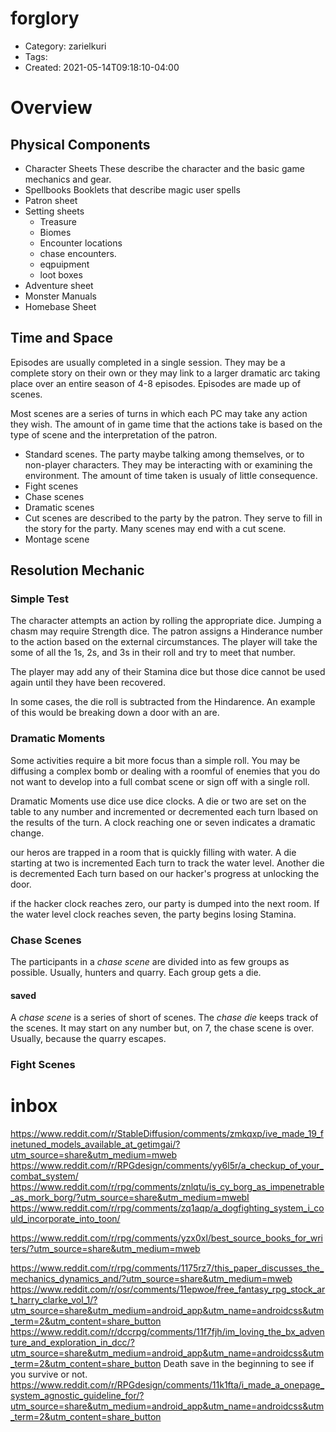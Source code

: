 forglory
========
- Category: zarielkuri
- Tags: 
- Created: 2021-05-14T09:18:10-04:00

# Overview

## Physical Components
- Character Sheets
  These describe the character and the basic game mechanics and gear.
- Spellbooks
  Booklets that describe magic user spells
- Patron sheet
- Setting sheets
  - Treasure
  - Biomes
  - Encounter locations
  - chase encounters. 
  - eqpuipment
  - loot boxes
- Adventure sheet
- Monster Manuals
- Homebase Sheet

## Time and Space
Episodes are usually completed in a single session.
They may be a complete story on their own or they may link to a larger dramatic arc taking place over an entire season of 4-8 episodes.
Episodes are made up of scenes.

Most scenes are a series of turns in which each PC may take any action they wish. The amount of in game time that the actions take is based on the type of scene and the interpretation of the patron.

- Standard scenes.
  The party maybe talking among themselves, or to non-player characters. They may be interacting with or examining the environment. The amount of time taken is usualy of little consequence.
- Fight scenes
- Chase scenes
- Dramatic scenes
- Cut scenes are described to the party by the patron. They serve to fill in the story for the party. Many scenes may end with a cut scene.
- Montage scene

## Resolution Mechanic

### Simple Test

The character attempts an action by rolling the appropriate dice.
Jumping a chasm may require Strength dice.
The patron assigns a Hinderance number to the action based on the external circumstances. 
The player will take the some of all the 1s, 2s, and 3s in their roll and try to meet that number. 

The player may add any of their Stamina dice but those dice cannot be used again until they have been recovered. 

In some cases, the die roll is subtracted from the Hindarence.
An example of this would be breaking down a door with an are. 

### Dramatic Moments

Some activities require a bit more focus than a simple roll.
You may be diffusing a complex bomb or dealing with a roomful of enemies that you do not want to develop into a full combat scene or sign off with a single roll. 

Dramatic Moments use dice use dice clocks.
A die or two are set on the table to any number and incremented or decremented each turn lbased on the results of the turn.
A clock reaching one or seven indicates a dramatic change.

our heros are trapped in a room that is quickly filling with water.
A die starting
at two is incremented Each turn to track the water level.
Another die is decremented Each turn based on our hacker's progress at unlocking the door.

if the hacker clock reaches zero, our party is dumped into the next room.
If the water level clock reaches seven, the party begins losing Stamina.

### Chase Scenes 

The participants in a *chase scene* are divided into as few groups as possible.
Usually, hunters and quarry.
Each group gets a die.

#### saved
A *chase scene* is a series of short of scenes.
The *chase die* keeps track of the scenes.
It may start on any number but, on 7, the chase scene is over.
Usually, because the quarry escapes.

### Fight Scenes





# inbox
https://www.reddit.com/r/StableDiffusion/comments/zmkqxp/ive_made_19_finetuned_models_available_at_getimgai/?utm_source=share&utm_medium=mweb
https://www.reddit.com/r/RPGdesign/comments/yy6l5r/a_checkup_of_your_combat_system/
https://www.reddit.com/r/rpg/comments/znlqtu/is_cy_borg_as_impenetrable_as_mork_borg/?utm_source=share&utm_medium=mwebI
https://www.reddit.com/r/rpg/comments/zq1aqp/a_dogfighting_system_i_could_incorporate_into_toon/

https://www.reddit.com/r/rpg/comments/yzx0xl/best_source_books_for_writers/?utm_source=share&utm_medium=mweb

https://www.reddit.com/r/rpg/comments/1175rz7/this_paper_discusses_the_mechanics_dynamics_and/?utm_source=share&utm_medium=mweb
https://www.reddit.com/r/osr/comments/11epwoe/free_fantasy_rpg_stock_art_harry_clarke_vol_1/?utm_source=share&utm_medium=android_app&utm_name=androidcss&utm_term=2&utm_content=share_button
https://www.reddit.com/r/dccrpg/comments/11f7fjh/im_loving_the_bx_adventure_and_exploration_in_dcc/?utm_source=share&utm_medium=android_app&utm_name=androidcss&utm_term=2&utm_content=share_button
Death save in the beginning to see if you survive or not.
https://www.reddit.com/r/RPGdesign/comments/11k1fta/i_made_a_onepage_system_agnostic_guideline_for/?utm_source=share&utm_medium=android_app&utm_name=androidcss&utm_term=2&utm_content=share_button
